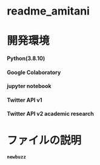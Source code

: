 # readme_amitani
# 開発環境
#### Python(3.8.10)
#### Google Colaboratory
#### jupyter notebook
#### Twitter API v1
#### Twitter API v2 academic research
# ファイルの説明
####  `newbuzz` 
